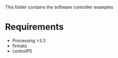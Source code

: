 This folder contains the software controller examples


# Requirements
* Processing >3.3
 * firmata
 * controlP5
  	
